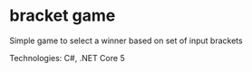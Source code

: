# bracket game
Simple game to select a winner based on set of input brackets

Technologies: C#, .NET Core 5
